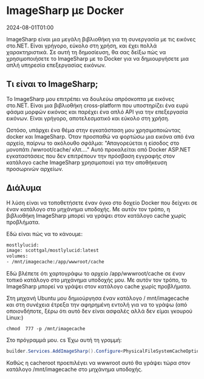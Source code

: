 # ImageSharp με Docker

<datetime class="hidden">2024-08-01T01:00</datetime>

<!--category-- Docker, ImageSharp -->
ImageSharp είναι μια μεγάλη βιβλιοθήκη για τη συνεργασία με τις εικόνες στο.NET. Είναι γρήγορο, εύκολο στη χρήση, και έχει πολλά χαρακτηριστικά. Σε αυτή τη δημοσίευση, θα σας δείξω πώς να χρησιμοποιήσετε το ImageSharp με το Docker για να δημιουργήσετε μια απλή υπηρεσία επεξεργασίας εικόνων.

## Τι είναι το ImageSharp;

Το ImageSharp μου επιτρέπει να δουλεύω απρόσκοπτα με εικόνες στο.NET. Είναι μια βιβλιοθήκη cross-platform που υποστηρίζει ένα ευρύ φάσμα μορφών εικόνας και παρέχει ένα απλό API για την επεξεργασία εικόνων. Είναι γρήγορο, αποτελεσματικό και εύκολο στη χρήση.

Ωστόσο, υπάρχει ένα θέμα στην εγκατάσταση μου χρησιμοποιώντας docker και ImageSharp. Όταν προσπαθώ να φορτώσω μια εικόνα από ένα αρχείο, παίρνω το ακόλουθο σφάλμα:
"Απαγορεύεται η είσοδος στο μονοπάτι /wwroot/cache/ κλπ...."
Αυτό προκαλείται από Docker ASP.NET εγκαταστάσεις που δεν επιτρέπουν την πρόσβαση εγγραφής στον κατάλογο cache ImageSharp χρησιμοποιεί για την αποθήκευση προσωρινών αρχείων.

## ∆ιάλυμα

Η λύση είναι να τοποθετήσετε έναν όγκο στο δοχείο Docker που δείχνει σε έναν κατάλογο στο μηχάνημα υποδοχής. Με αυτόν τον τρόπο, η βιβλιοθήκη ImageSharp μπορεί να γράψει στον κατάλογο cache χωρίς προβλήματα.

Εδώ είναι πώς να το κάνουμε:

```dockerfile
mostlylucid:
image: scottgal/mostlylucid:latest
volumes:
- /mnt/imagecache:/app/wwwroot/cache
```

Εδώ βλέπετε ότι χαρτογράφω το αρχείο /app/wwwroot/cache σε έναν τοπικό κατάλογο στο μηχάνημα υποδοχής μου. Με αυτόν τον τρόπο, το ImageSharp μπορεί να γράψει στον κατάλογο cache χωρίς προβλήματα.

Στη μηχανή Ubuntu μου δημιούργησα έναν κατάλογο / mnt/imagecache και στη συνέχεια έτρεξα την αφηρημένη εντολή για να το γράψω (από οποιονδήποτε, ξέρω ότι αυτό δεν είναι ασφαλές αλλά δεν είμαι γκουρού Linux:)

```shell
chmod  777 -p /mnt/imagecache
```

Στο πρόγραμμά μου. cs Έχω αυτή τη γραμμή:

```csharp
builder.Services.AddImageSharp().Configure<PhysicalFileSystemCacheOptions>(options => options.CacheFolder = "cache");
```

Καθώς η cacheroot προεπιλέγει να wwwroot αυτό θα γράψει τώρα στον κατάλογο /mnt/imagecache στο μηχάνημα υποδοχής.